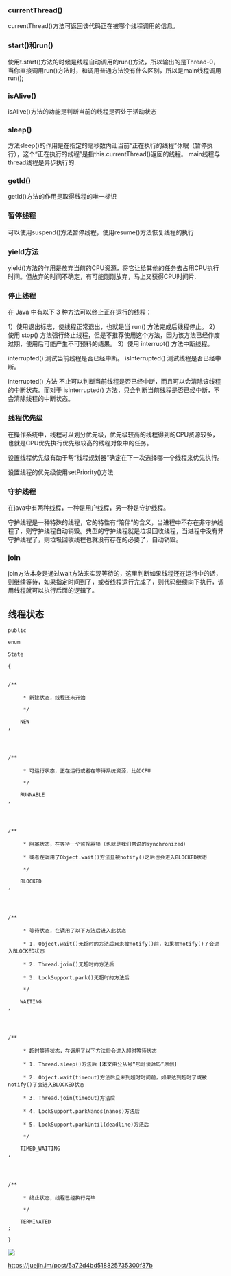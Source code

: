 ### currentThread()
currentThread()方法可返回该代码正在被哪个线程调用的信息。
### start()和run()
使用t.start()方法的时候是线程自动调用的run()方法，所以输出的是Thread-0，当你直接调用run()方法时，和调用普通方法没有什么区别，所以是main线程调用run();
### isAlive()
isAlive()方法的功能是判断当前的线程是否处于活动状态
### sleep()
方法sleep()的作用是在指定的毫秒数内让当前“正在执行的线程”休眠（暂停执行），这个“正在执行的线程”是指this.currentThread()返回的线程。
main线程与thread线程是异步执行的.
### getId()
getId()方法的作用是取得线程的唯一标识
### 暂停线程
可以使用suspend()方法暂停线程，使用resume()方法恢复线程的执行
### yield方法
yield()方法的作用是放弃当前的CPU资源，将它让给其他的任务去占用CPU执行时间。但放弃的时间不确定，有可能刚刚放弃，马上又获得CPU时间片.
### 停止线程
在 Java 中有以下 3 种方法可以终止正在运行的线程：

1）使用退出标志，使线程正常退出，也就是当 run() 方法完成后线程停止。
2）使用 stop() 方法强行终止线程，但是不推荐使用这个方法，因为该方法已经作废过期，使用后可能产生不可预料的结果。
3）使用 interrupt() 方法中断线程。

interrupted() 测试当前线程是否已经中断。
isInterrupted() 测试线程是否已经中断。

interrupted() 方法 不止可以判断当前线程是否已经中断，而且可以会清除该线程的中断状态。而对于 isInterrupted() 方法，只会判断当前线程是否已经中断，不会清除线程的中断状态。


### 线程优先级
在操作系统中，线程可以划分优先级，优先级较高的线程得到的CPU资源较多，也就是CPU优先执行优先级较高的线程对象中的任务。

设置线程优先级有助于帮“线程规划器”确定在下一次选择哪一个线程来优先执行。

设置线程的优先级使用setPriority()方法.
### 守护线程
在java中有两种线程，一种是用户线程，另一种是守护线程。

守护线程是一种特殊的线程，它的特性有“陪伴”的含义，当进程中不存在非守护线程了，则守护线程自动销毁。典型的守护线程就是垃圾回收线程，当进程中没有非守护线程了，则垃圾回收线程也就没有存在的必要了，自动销毁。

### join

join方法本身是通过wait方法来实现等待的，这里判断如果线程还在运行中的话，则继续等待，如果指定时间到了，或者线程运行完成了，则代码继续向下执行，调用线程就可以执行后面的逻辑了。

## 线程状态
```
public
 
enum
 
State
 
{

    
/**

     * 新建状态，线程还未开始

     */

    NEW
,



    
/**

     * 可运行状态，正在运行或者在等待系统资源，比如CPU

     */

    RUNNABLE
,



    
/**

     * 阻塞状态，在等待一个监视器锁（也就是我们常说的synchronized）

     * 或者在调用了Object.wait()方法且被notify()之后也会进入BLOCKED状态

     */

    BLOCKED
,



    
/**

     * 等待状态，在调用了以下方法后进入此状态

     * 1. Object.wait()无超时的方法后且未被notify()前，如果被notify()了会进入BLOCKED状态

     * 2. Thread.join()无超时的方法后

     * 3. LockSupport.park()无超时的方法后

     */

    WAITING
,



    
/**

     * 超时等待状态，在调用了以下方法后会进入超时等待状态

     * 1. Thread.sleep()方法后【本文由公从号“彤哥读源码”原创】

     * 2. Object.wait(timeout)方法后且未到超时时间前，如果达到超时了或被notify()了会进入BLOCKED状态

     * 3. Thread.join(timeout)方法后

     * 4. LockSupport.parkNanos(nanos)方法后

     * 5. LockSupport.parkUntil(deadline)方法后

     */

    TIMED_WAITING
,



    
/**

     * 终止状态，线程已经执行完毕

     */

    TERMINATED
;

}
```
![](
  ./thread-state.png)

https://juejin.im/post/5a72d4bd518825735300f37b


